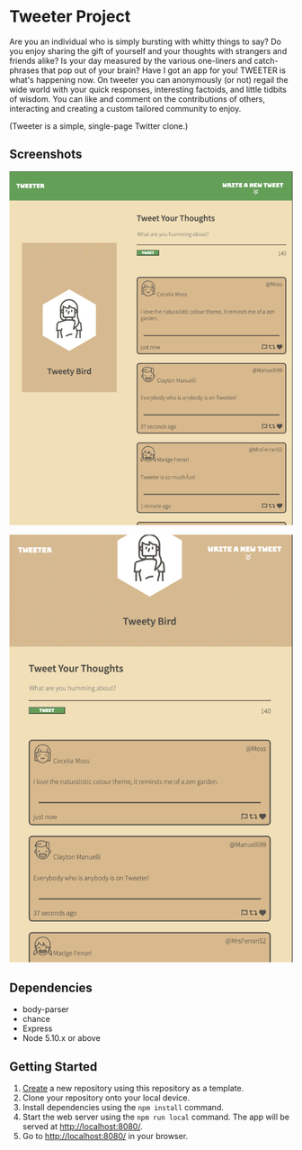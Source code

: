 # Tweeter Project

Are you an individual who is simply bursting with whitty things to say?
Do you enjoy sharing the gift of yourself and your thoughts with strangers and friends alike?
Is your day measured by the various one-liners and catch-phrases that pop out of your brain?
Have I got an app for you!
TWEETER is what's happening now. On tweeter you can anonymously (or not) regail the wide world with your quick responses, interesting factoids, and little tidbits of wisdom. You can like and comment on the contributions of others, interacting and creating a custom tailored community to enjoy.

(Tweeter is a simple, single-page Twitter clone.)

## Screenshots

!['Desktop view of app'](https://github.com/TheScharf/tweeter/blob/master/docs/desktop-view.png?raw=true)

!['Tablet view of app'](https://github.com/TheScharf/tweeter/blob/master/docs/tablet-view.png?raw=true)

## Dependencies
- body-parser
- chance
- Express
- Node 5.10.x or above

## Getting Started

1. [Create](https://docs.github.com/en/repositories/creating-and-managing-repositories/creating-a-repository-from-a-template) a new repository using this repository as a template.
2. Clone your repository onto your local device.
3. Install dependencies using the `npm install` command.
3. Start the web server using the `npm run local` command. The app will be served at <http://localhost:8080/>.
4. Go to <http://localhost:8080/> in your browser.


